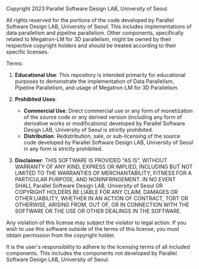 Copyright 2023 Parallel Software Design LAB, University of Seoul

All rights reserved for the portions of the code developed by Parallel Software Design LAB, University of Seoul. This includes implementations of data parallelism and pipeline parallelism. Other components, specifically related to Megatron-LM for 3D parallelism, might be owned by their respective copyright holders and should be treated according to their specific licenses.

Terms:

1. **Educational Use**: This repository is intended primarily for educational purposes to demonstrate the implementation of Data Parallelism, Pipeline Parallelism, and usage of Megatron-LM for 3D Parallelism.

2. **Prohibited Uses**: 
    - **Commercial Use**: Direct commercial use or any form of monetization of the source code or any derived version (including any form of derivative works or modifications) developed by Parallel Software Design LAB, University of Seoul is strictly prohibited.
    - **Distribution**: Redistribution, sale, or sub-licensing of the source code developed by Parallel Software Design LAB, University of Seoul in any form is strictly prohibited.

3. **Disclaimer**: THIS SOFTWARE IS PROVIDED "AS IS", WITHOUT WARRANTY OF ANY KIND, EXPRESS OR IMPLIED, INCLUDING BUT NOT LIMITED TO THE WARRANTIES OF MERCHANTABILITY, FITNESS FOR A PARTICULAR PURPOSE, AND NONINFRINGEMENT. IN NO EVENT SHALL Parallel Software Design LAB, University of Seoul OR COPYRIGHT HOLDERS BE LIABLE FOR ANY CLAIM, DAMAGES OR OTHER LIABILITY, WHETHER IN AN ACTION OF CONTRACT, TORT OR OTHERWISE, ARISING FROM, OUT OF, OR IN CONNECTION WITH THE SOFTWARE OR THE USE OR OTHER DEALINGS IN THE SOFTWARE.

Any violation of this license may subject the violator to legal action. If you wish to use this software outside of the terms of this license, you must obtain permission from the copyright holder.

It is the user's responsibility to adhere to the licensing terms of all included components. This includes the components not developed by Parallel Software Design LAB, University of Seoul.
